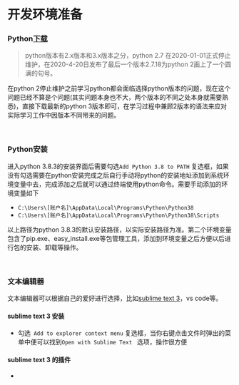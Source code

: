 # 开发环境准备

### Python[下载](https://www.python.org/downloads/)

> python版本有2.x版本和3.x版本之分，python 2.7 在2020-01-01正式停止维护，在2020-4-20日发布了最后一个版本2.7.18为python 2画上了一个圆满的句号。

在python 2停止维护之前学习python都会面临选择python版本的问题，现在这个问题已经不算是个问题(其实问题本身也不大，两个版本的不同之处本身就需要熟悉)，直接下载最新的python 3版本即可，在学习过程中兼顾2版本的语法来应对实际学习工作中因版本不同带来的问题。

<br/>

### Python安装

进入python 3.8.3的安装界面后需要勾选```Add Python 3.8 to PATH``` 复选框，如果没有勾选需要在python安装完成之后自行手动将python的安装地址添加到系统环境变量中去，完成添加之后就可以通过终端使用python命令。需要手动添加的环境变量如下

* ```C:\Users\[账户名]\AppData\Local\Programs\Python\Python38``` 
* ```C:\Users\[账户名]\AppData\Local\Programs\Python\Python38\Scripts``` 

以上路径为python 3.8.3的默认安装路径，以实际安装路径为准。第二个环境变量包含了pip.exe、easy_install.exe等包管理工具，添加到环境变量之后方便以后进行包的安装、卸载等操作。

<br/>

### 文本编辑器

文本编辑器可以根据自己的爱好进行选择，比如[sublime text 3](https://www.sublimetext.com/3)，vs code等。

#### sublime text 3 安装

* 勾选``` Add to explorer context menu``` 复选框，当你右键点击文件时弹出的菜单中便可以找到```Open with Sublime Text ``` 选项，操作很方便

#### sublime text 3 的插件

* 









